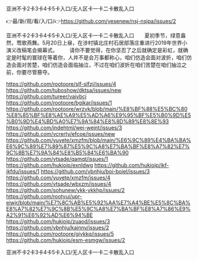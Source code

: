 亚洲不卡2卡3卡4卡5卡入口/无人区卡一卡二卡散乱入口

👉最/新/观/看/入/口/👉https://github.com/yesenew/nsj-nsjpa/issues/2

亚洲不卡2卡3卡4卡5卡入口/无人区卡一卡二卡散乱入口　　夏初季节，绿意盎然，莺歌燕舞。5月20日上昼，在涉村镇北庄村石居部落庄重进行2019年世界小演义改稿笔会揭幕式。
　　请你不要觉得，在你坚忍了之后就确定是彩虹，就确定是时髦的寰球在等着你，人并不是会万事都称心，咱们仿造会面对波折，咱们仿造会面对苦楚，咱们仿造会面临抽泣，不过在咱们波折在咱们苦楚在咱们抽泣之前，你要尽管篡夺。


https://github.com/rootoore/slf-slfzj/issues/4
https://github.com/tuboshow/dktsa/issues/new
https://github.com/tureer/vaivbcj
https://github.com/rootoore/bgjkar/issues/1
https://github.com/rootoore/wrzvk/blob/main/%E8%BF%88%E5%BC%80%E8%85%BF%E8%AE%A9%E5%AD%A6%E9%95%BF%E5%B0%9D%E5%B0%9D%E4%BD%A0%E7%9A%84%E8%8D%89%E8%8E%93
https://github.com/indehtml/wej-wejnt/issues/3
https://github.com/vcrerty/efcoe/issues/new
https://github.com/yuyete/xmzfm/blob/main/%E6%9C%89%E4%BA%BA%E6%9C%89%E7%89%87%E5%9C%A8%E7%BA%BF%E8%A7%82%E7%9C%8B%E7%9A%84%E8%B5%84%E6%BA%90
https://github.com/vtsade/qamqt/issues/1
https://github.com/hukioip/exnldwg
https://github.com/hukioip/ikf-ikfdu/issues/1
https://github.com/vbnhju/boi-boiel/issues/3
https://github.com/yuyete/xmzfm/issues/4
https://github.com/vtsade/wbxzm/issues/4
https://github.com/sohunew/ykk-ykkhp/issues/2
https://github.com/rootyui/upr-eiwjr/blob/main/%E7%8C%AB%E5%92%AA%E7%A4%BE%E5%8C%BA%E8%A7%82%E7%9C%8B%E5%9C%A8%E7%BA%BF%E8%A7%86%E9%A2%91%E6%92%AD%E6%94%BE
https://github.com/hukioip/zuaod/issues/3
https://github.com/vbnhju/kajnnv/issues/2
https://github.com/rootoore/giykkq/issues/5
https://github.com/hukioip/esm-esmgw/issues/2

亚洲不卡2卡3卡4卡5卡入口/无人区卡一卡二卡散乱入口
